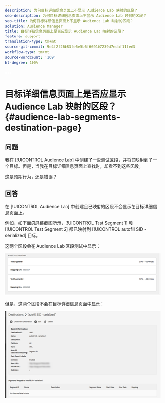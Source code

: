 ```yaml
---
description: 为何目标详细信息页面上不显示 Audience Lab 映射的区段？
seo-description: 为何目标详细信息页面上不显示 Audience Lab 映射的区段？
seo-title: 为何目标详细信息页面上不显示 Audience Lab 映射的区段？
solution: Audience Manager
title: 目标详细信息页面上是否应显示 Audience Lab 映射的区段？
feature: support
translation-type: tm+mt
source-git-commit: 9e4f2f26b83fe6e5b6f669107239d7edaf11fed3
workflow-type: tm+mt
source-wordcount: '169'
ht-degree: 100%

---
```



# 目标详细信息页面上是否应显示 Audience Lab 映射的区段？{#audience-lab-segments-destination-page}

## 问题

我在 [!UICONTROL Audience Lab] 中创建了一些测试区段，并将其映射到了一个目标。但是，当我在目标详细信息页面上查找时，却看不到这些区段。

这是预期行为，还是错误？

## 回答

在 [!UICONTROL Audience Lab] 中创建且已映射的区段不会显示在目标详细信息页面上。

例如，如下面的屏幕截图所示，[!UICONTROL Test Segment 1] 和 [!UICONTROL Test Segment 2] 都已映射到 [!UICONTROL autofill SID - serialized] 目标。

这两个区段会在 Audience Lab 区段测试中显示：

![Audience Lab 区段视图图像](assets/should_i_see_my_aamlab01.png)

但是，这两个区段不会在目标详细信息页面中显示：

![目标详细信息页面图像](assets/should_i_see_my_aamlab02.png)